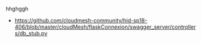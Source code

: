 hhghggh


* https://github.com/cloudmesh-community/hid-sp18-406/blob/master/cloudMesh/flaskConnexion/swagger_server/controllers/db_stub.py
